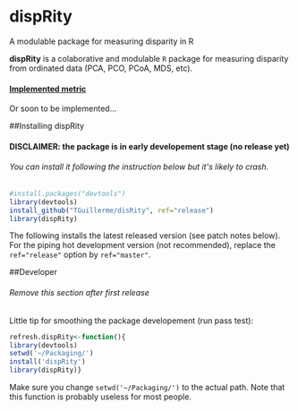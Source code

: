 # dispRity
A modulable package for measuring disparity in R


**dispRity** is a colaborative and modulable `R` package for measuring disparity from ordinated data (PCA, PCO, PCoA, MDS, etc).

#### [Implemented metric](https://github.com/TGuillerme/dispRity/blob/master/metrics.md)
Or soon to be implemented...

##Installing dispRity
#### DISCLAIMER: the package is in early developement stage (no release yet)
###### You can install it following the instruction below but it's likely to crash.
```r
#install.packages("devtools")
library(devtools)
install_github("TGuillerme/disRity", ref="release")
library(dispRity)
```
The following installs the latest released version (see patch notes below). For the piping hot development version (not recommended), replace the `ref="release"` option by `ref="master"`.


##Developer
###### Remove this section after first release
Little tip for smoothing the package developement (run pass test):
```r
refresh.dispRity<-function(){
library(devtools)
setwd('~/Packaging/')
install('dispRity')
library(dispRity)}
```
Make sure you change `setwd('~/Packaging/')` to the actual path. Note that this function is probably useless for most people.
